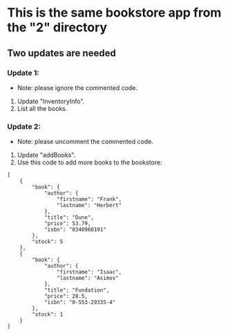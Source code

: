 # This is the same bookstore app from the "2" directory
## Two updates are needed

### Update 1:

* Note: please ignore the commented code. 

1. Update "InventoryInfo".
2. List all the books.


### Update 2:

* Note: please uncomment the commented code. 

1. Update "addBooks".
2. Use this code to add more books to the bookstore: 
```
[
    {
        "book": {
            "author": {
                "firstname": "Frank",
                "lastname": "Herbert"
            },
            "title": "Dune",
            "price": 53.79,
            "isbn": "0340960191"
        },
        "stock": 5
    },
    {
        "book": {
            "author": {
                "firstname": "Isaac",
                "lastname": "Asimov"
            },
            "title": "Fundation",
            "price": 28.5,
            "isbn": "0-553-29335-4"
        },
        "stock": 1
    }
]
```